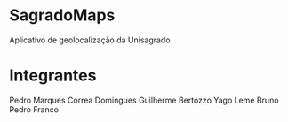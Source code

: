 # SagradoMaps
Aplicativo de geolocalização da Unisagrado

# Integrantes

Pedro Marques Correa Domingues
Guilherme Bertozzo
Yago Leme
Bruno
Pedro Franco